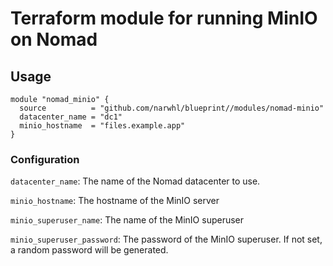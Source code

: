 # Terraform module for running MinIO on Nomad

## Usage

```hcl
module "nomad_minio" {
  source          = "github.com/narwhl/blueprint//modules/nomad-minio"
  datacenter_name = "dc1"
  minio_hostname  = "files.example.app"
}
```

### Configuration

`datacenter_name`: The name of the Nomad datacenter to use.

`minio_hostname`: The hostname of the MinIO server

`minio_superuser_name`: The name of the MinIO superuser

`minio_superuser_password`: The password of the MinIO superuser. If not set, a random password will be generated.
